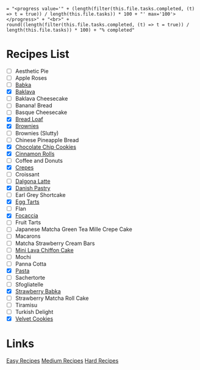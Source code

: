``` 
= "<progress value='" + (length(filter(this.file.tasks.completed, (t) => t = true)) / length(this.file.tasks)) * 100 + "' max='100'></progress>" + "<br>" + round((length(filter(this.file.tasks.completed, (t) => t = true)) / length(this.file.tasks)) * 100) + "% completed"
```

# Recipes List
 - [ ] Aesthetic Pie
 - [ ] Apple Roses
 - [ ] [Babka](Recipes/Babka.md)
 - [x] [Baklava](Recipes/Baklava.md)
 - [ ] Baklava Cheesecake
 - [ ] Banana! Bread
 - [ ] Basque Cheesecake
 - [x] [Bread Loaf](Recipes/Bread-Loaf.md)
- [x] [Brownies](Recipes/Brownies.md)
- [ ] Brownies (Slutty)
- [ ] Chinese Pineapple Bread
- [x] [Chocolate Chip Cookies](Chocolate-Chip-Cookies.md)
- [x] [Cinnamon Rolls](Cinnamon-Rolls.md)
- [ ] Coffee and Donuts
- [x] [Crepes](Crepes.md)
- [ ] Croissant
- [ ] [Dalgona Latte](Dalgona-Latte.md)
- [x] [Danish Pastry](Danish-Pastry.md)
- [ ] Earl Grey Shortcake
- [x] [Egg Tarts](Egg-Tarts.md)
- [ ] Flan
- [x] [Focaccia](Focaccia.md)
- [ ] Fruit Tarts
- [ ] Japanese Matcha Green Tea Mille Crepe Cake
- [ ] Macarons
- [ ] Matcha Strawberry Cream Bars
- [ ] [Mini Lava Chiffon Cake](Mini-Lava-Chiffon-Cake.md)
- [ ] Mochi
- [ ] Panna Cotta
- [x] [Pasta](Pasta.md) 
- [ ] Sachertorte
- [ ] Sfogliatelle
- [x] [Strawberry Babka](StrawBerry-Babka.md)
- [ ] Strawberry Matcha Roll Cake
- [ ] Tiramisu
- [ ] Turkish Delight
- [x] [Velvet Cookies](Velvet-Cookies.md)

# Links
[Easy Recipes](easy_recipes.md)
[Medium Recipes](medium_recipes.md)
[Hard Recipes](hard_recipes.md)